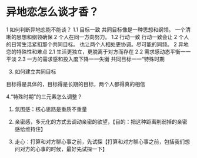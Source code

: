 # 异地恋怎么谈才香？

1 如何判断异地恋能不能谈？
1.1 目标一致
共同目标像是一种思想和纲领。
一个清晰的思想和纲领确保 2 个人在同一方向努力。
1.2 行动一致
行动一致会让 2 个人的日常生活紧扣那个共同目标。
也让两个人相处更协调。尽可能的同频。
2 异地恋的特殊性和难点
2.1 生活更独立，更脱离于对方而存在
2.2 需求感动态平衡一一平淡
2.3 一方的需求感和投入度下降一一失衡
共同目标一一“特殊时期

3. 如何建立共同目标

目标得是具体的，目标得是长期的目标，两个人都得真的相信

4.“特殊时期”的三元素怎么调整？

1. 氛围感：核心思路是重质不重量

2. 亲密感，多元化的方式去调动亲密的欲望，【目的：把这种距离削弱掉的亲密感给维持住】

3. 走心：打算和对方聊心事之前，先试探【打算和对方聊心事之前，包括我们想问对方的心事的时候，最好先试探一下】
